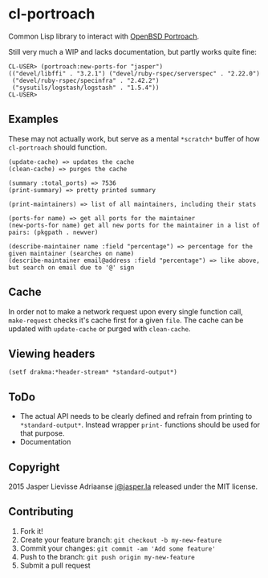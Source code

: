 # cl-portroach

Common Lisp library to interact with [OpenBSD Portroach](http://portroach.openbsd.org/).

Still very much a WIP and lacks documentation, but partly works quite fine:

    CL-USER> (portroach:new-ports-for "jasper")
    (("devel/libffi" . "3.2.1") ("devel/ruby-rspec/serverspec" . "2.22.0")
     ("devel/ruby-rspec/specinfra" . "2.42.2")
     ("sysutils/logstash/logstash" . "1.5.4"))
    CL-USER>

## Examples

These may not actually work, but serve as a mental `*scratch*` buffer
of how `cl-portroach` should function.

	(update-cache) => updates the cache
	(clean-cache) => purges the cache

	(summary :total_ports) => 7536
	(print-summary) => pretty printed summary

	(print-maintainers) => list of all maintainers, including their stats

	(ports-for name) => get all ports for the maintainer
	(new-ports-for name) get all new ports for the maintainer in a list of pairs: (pkgpath . newver)

	(describe-maintainer name :field "percentage") => percentage for the given maintainer (searches on name)
	(describe-maintainer email@address :field "percentage") => like above, but search on email due to '@' sign

## Cache

In order not to make a network request upon every single function
call, `make-request` checks it's cache first for a given `file`.
The cache can be updated with `update-cache` or purged with `clean-cache`.

## Viewing headers

	(setf drakma:*header-stream* *standard-output*)

## ToDo

- The actual API needs to be clearly defined and refrain from printing
  to `*standard-output*`. Instead wrapper `print-` functions should be
  used for that purpose.
- Documentation

## Copyright

2015 Jasper Lievisse Adriaanse <j@jasper.la> released under the MIT license.

## Contributing
1. Fork it!
2. Create your feature branch: `git checkout -b my-new-feature`
3. Commit your changes: `git commit -am 'Add some feature'`
4. Push to the branch: `git push origin my-new-feature`
5. Submit a pull request
